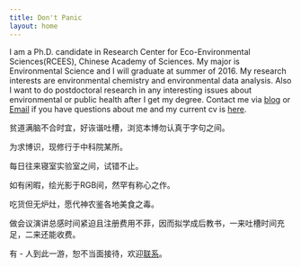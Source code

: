 ```yaml
---
title: Don't Panic
layout: home
---
```


I am a Ph.D. candidate in Research Center for Eco-Environmental Sciences(RCEES), Chinese Academy of Sciences. My major is Environmental Science and I will graduate at summer of 2016. My research interests are environmental chemistry and environmental data analysis. Also I want to do postdoctoral research in any interesting issues about environmental or public health after I get my degree. Contact me via [blog](http://yufree.cn/blog) or [Email](mailto:yufree@live.cn) if you have questions about me and my current cv is [here](https://www.dropbox.com/s/9qx4ty4bq0puatw/cv.pdf?dl=0). 

贫道满脑不合时宜，好诙谐吐槽，浏览本博勿认真于字句之间。

为求博识，现修行于中科院某所。

每日往来寝室实验室之间，试错不止。

如有闲暇，绘光影于RGB间，然罕有称心之作。

吃货但无炉灶，愿代神农鉴各地美食之毒。

做会议演讲总感时间紧迫且注册费用不菲，因而拟学成后教书，一来吐槽时间充足，二来还能收费。

有<span data-hk-page="current"> - </span>人到此一游，恕不当面接待，欢迎[联系](mailto:yufree@live.cn)。